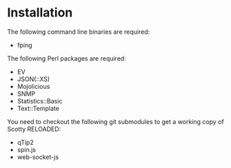 Installation
============

The following command line binaries are required:
* fping

The following Perl packages are required:
* EV
* JSON(::XS)
* Mojolicious
* SNMP
* Statistics::Basic
* Text::Template

You need to checkout the following git submodules to get
a working copy of Scotty RELOADED:
* qTip2
* spin.js
* web-socket-js
